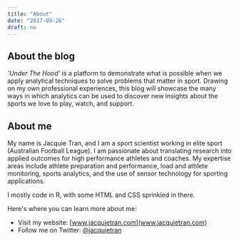 ```yaml
---
title: "About"
date: "2017-09-26"
draft: no
---
```



## About the blog

_'Under The Hood'_ is a platform to demonstrate what is possible when we apply analytical techniques to solve problems that matter in sport. Drawing on my own professional experiences, this blog will showcase the many ways in which analytics can be used to discover new insights about the sports we love to play, watch, and support.



## About me

My name is Jacquie Tran, and I am a sport scientist working in elite sport (Australian Football League). I am passionate about translating research into applied outcomes for high performance athletes and coaches. My expertise areas include athlete preparation and performance, load and athlete monitoring, sports analytics, and the use of sensor technology for sporting applications.

I mostly code in R, with some HTML and CSS sprinkled in there.

Here's where you can learn more about me:

* Visit my website: [www.jacquietran.com](www.jacquietran.com)
* Follow me on Twitter: [@jacquietran](www.twitter.com/jacquietran)